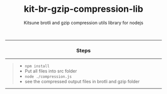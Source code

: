 # <div align="center"> kit-br-gzip-compression-lib </div>

<div align="center"> Kitsune brotli and gzip compression utils library for nodejs</div>
<br/>
<br/>

---

### <div align="center"> **Steps** </div>

---

> -   `npm install`
> -   Put all files into src folder
> -   `node ./compression.js`
> -   see the compressed output files in brotli and gzip folder

---
